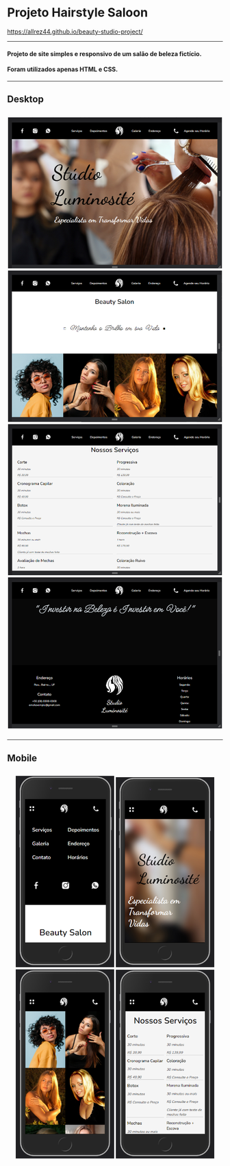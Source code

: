 # Projeto Hairstyle Saloon
https://allrez44.github.io/beauty-studio-project/
<hr> 
<h4> <b>Projeto de site simples e responsivo de um salão de beleza fictício.</b></h4>
<h4> <b>Foram utilizados apenas HTML e CSS. </b></h4>

<hr>

<h2> Desktop <h2>
<div align="center">
    <img width="500px" src="./Captura de Tela (26).png"/>
    <img width="500px" src="./Captura de Tela (27).png"/>
    <img width="500px" src="./Captura de Tela (28).png"/>
    <img width="500px" src="./Captura de Tela (29).png"/>
</div>

<hr>  
  
<h2> Mobile <h2>
<div align="center">
    <img width="230px" src="./Captura de Tela (22).png"/>
    <img width="230px" src="./Captura de Tela (23).png"/>
    <img width="230px" src="./Captura de Tela (24).png"/>
    <img width="230px" src="./Captura de Tela (25).png"/>
</div>
